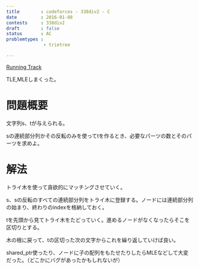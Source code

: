 ```yaml
---
title        : codeforces - 338div2 - C
date         : 2016-01-08
contests     : 338div2
draft        : false
status       : AC
problemtypes :
              - trietree

---
```


[Running Track](http://codeforces.com/contest/615/problem/C)

TLE,MLEしまくった。

# 問題概要

文字列s、tが与えられる。

sの連続部分列かその反転のみを使ってtを作るとき、必要なパーツの数とそのパーツを求めよ。

<!--more-->

# 解法

トライ木を使って貪欲的にマッチングさせていく。

s、sの反転のすべての連続部分列をトライ木に登録する。ノードには連続部分列の始まり、終わりのindexを格納しておく。

tを先頭から見てトライ木をたどっていく。進めるノードがなくなったらそこを区切りとする。

木の根に戻って、tの区切った次の文字からこれを繰り返していけば良い。

shared_ptr使ったり、ノードに子の配列をもたせたりしたらMLEなどして大変だった。（どこかにバグがあったかもしれないが）


